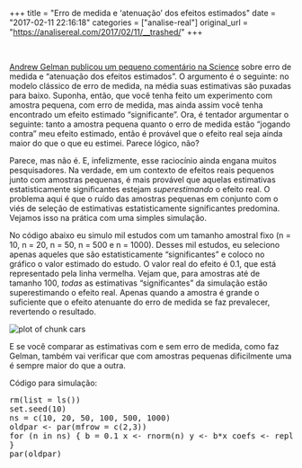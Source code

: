 +++
title = "Erro de medida e ‘atenuação’ dos efeitos estimados"
date = "2017-02-11 22:16:18"
categories = ["analise-real"]
original_url = "https://analisereal.com/2017/02/11/__trashed/"
+++

<article id="post-3751" class="post-3751 post type-post status-publish format-standard hentry category-econometria category-estatistica category-metodologia tag-andrew-gelman tag-significancia-estatistica">
<br>
<p>
<a href="http://www.stat.columbia.edu/%7Egelman/research/published/measurement.pdf">Andrew
Gelman publicou um pequeno comentário na Science</a> sobre erro de
medida e “atenuação dos efeitos estimados”. O argumento é o seguinte: no
modelo clássico de erro de medida, na média suas estimativas são puxadas
para baixo. Suponha, então, que você tenha feito um experimento com
amostra pequena, com erro de medida, mas ainda assim você tenha
encontrado um efeito estimado “significante”. Ora, é tentador argumentar
o seguinte: tanto a amostra pequena quanto o erro de medida estão
“jogando contra” meu efeito estimado, então é provável que o efeito real
seja ainda maior do que o que eu estimei. Parece lógico, não?
</p>
<p>
Parece, mas não é. E, infelizmente, esse raciocínio ainda engana muitos
pesquisadores. Na verdade, em um contexto de efeitos reais pequenos
junto com amostras pequenas, é mais provável que aquelas estimativas
estatisticamente significantes estejam <em>superestimando</em> o efeito
real. O problema aqui é que o ruído das amostras pequenas em conjunto
com o viés de seleção de estimativas estatisticamente significantes
predomina. Vejamos isso na prática com uma simples simulação.
</p>
<p>
No código abaixo eu simulo mil estudos com um tamanho amostral fixo (n =
10, n = 20, n = 50, n = 500 e n = 1000). Desses mil estudos, eu
seleciono apenas aqueles que são estatisticamente “significantes” e
coloco no gráfico o valor estimado do estudo. O valor real do efeito é
0.1, que está representado pela linha vermelha. Vejam que, para amostras
até de tamanho 100, <em>todas</em> as estimativas “significantes” da
simulação estão superestimando o efeito real. Apenas quando a amostra é
grande o suficiente que o efeito atenuante do erro de medida se faz
prevalecer, revertendo o resultado.
</p>
<p>
<img src="https://dl.dropboxusercontent.com/u/44201187/wp/figure/cars-1.png" alt="plot of chunk cars">
</p>
<p>
E se você comparar as estimativas com e sem erro de medida, como faz
Gelman, também vai verificar que com amostras pequenas dificilmente uma
é sempre maior do que a outra.
</p>
<p>
Código para simulação:
</p>
<pre class="brush: r; title: ; notranslate">rm(list = ls())
set.seed(10)
ns = c(10, 20, 50, 100, 500, 1000)
oldpar &lt;- par(mfrow = c(2,3))
for (n in ns) { b = 0.1 x &lt;- rnorm(n) y &lt;- b*x coefs &lt;- replicate(1000, { xs &lt;- x + rnorm(n) ys &lt;- y + rnorm(n) coef(summary(lm(ys ~ xs)))[2,] }) coefs &lt;- t(coefs) plot(coefs[coefs[,3] &gt; 2, 1], ylim = c(min(c(b, coefs[,1])), max(coefs[,1])), xlab = &quot;Significant Experiments&quot;, ylab = &quot;&apos;Significant&apos; Estimates&quot;, main = paste(&quot;Sample size =&quot;, n), pch = 20) abline(h = b, col = &quot;red&quot;, lty = 2)
}
par(oldpar)
</pre>

</article>

